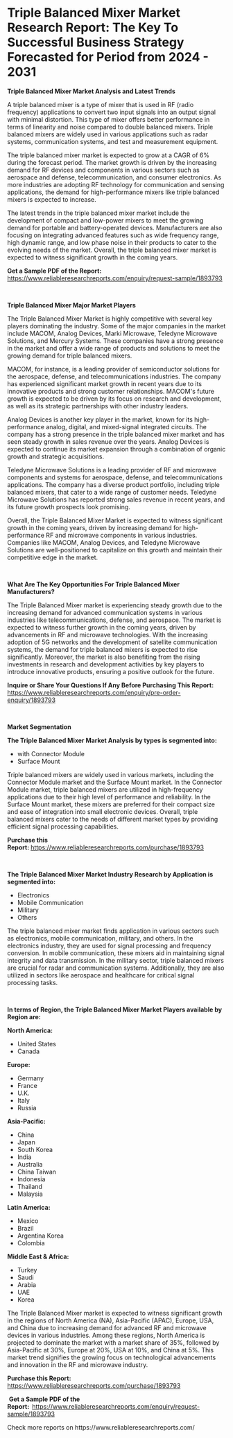 <p><h1>Triple Balanced Mixer Market Research Report: The Key To Successful Business Strategy Forecasted for Period from 2024 - 2031</h1></p><p><strong>Triple Balanced Mixer Market Analysis and Latest Trends</strong></p>
<p><p>A triple balanced mixer is a type of mixer that is used in RF (radio frequency) applications to convert two input signals into an output signal with minimal distortion. This type of mixer offers better performance in terms of linearity and noise compared to double balanced mixers. Triple balanced mixers are widely used in various applications such as radar systems, communication systems, and test and measurement equipment.</p><p>The triple balanced mixer market is expected to grow at a CAGR of 6% during the forecast period. The market growth is driven by the increasing demand for RF devices and components in various sectors such as aerospace and defense, telecommunication, and consumer electronics. As more industries are adopting RF technology for communication and sensing applications, the demand for high-performance mixers like triple balanced mixers is expected to increase.</p><p>The latest trends in the triple balanced mixer market include the development of compact and low-power mixers to meet the growing demand for portable and battery-operated devices. Manufacturers are also focusing on integrating advanced features such as wide frequency range, high dynamic range, and low phase noise in their products to cater to the evolving needs of the market. Overall, the triple balanced mixer market is expected to witness significant growth in the coming years.</p></p>
<p><strong>Get a Sample PDF of the Report:&nbsp;</strong> <a href="https://www.reliableresearchreports.com/enquiry/request-sample/1893793">https://www.reliableresearchreports.com/enquiry/request-sample/1893793</a></p>
<p>&nbsp;</p>
<p><strong>Triple Balanced Mixer Major Market Players</strong></p>
<p><p>The Triple Balanced Mixer Market is highly competitive with several key players dominating the industry. Some of the major companies in the market include MACOM, Analog Devices, Marki Microwave, Teledyne Microwave Solutions, and Mercury Systems. These companies have a strong presence in the market and offer a wide range of products and solutions to meet the growing demand for triple balanced mixers.</p><p>MACOM, for instance, is a leading provider of semiconductor solutions for the aerospace, defense, and telecommunications industries. The company has experienced significant market growth in recent years due to its innovative products and strong customer relationships. MACOM's future growth is expected to be driven by its focus on research and development, as well as its strategic partnerships with other industry leaders.</p><p>Analog Devices is another key player in the market, known for its high-performance analog, digital, and mixed-signal integrated circuits. The company has a strong presence in the triple balanced mixer market and has seen steady growth in sales revenue over the years. Analog Devices is expected to continue its market expansion through a combination of organic growth and strategic acquisitions.</p><p>Teledyne Microwave Solutions is a leading provider of RF and microwave components and systems for aerospace, defense, and telecommunications applications. The company has a diverse product portfolio, including triple balanced mixers, that cater to a wide range of customer needs. Teledyne Microwave Solutions has reported strong sales revenue in recent years, and its future growth prospects look promising.</p><p>Overall, the Triple Balanced Mixer Market is expected to witness significant growth in the coming years, driven by increasing demand for high-performance RF and microwave components in various industries. Companies like MACOM, Analog Devices, and Teledyne Microwave Solutions are well-positioned to capitalize on this growth and maintain their competitive edge in the market.</p></p>
<p>&nbsp;</p>
<p><strong>What Are The Key Opportunities For Triple Balanced Mixer Manufacturers?</strong></p>
<p><p>The Triple Balanced Mixer market is experiencing steady growth due to the increasing demand for advanced communication systems in various industries like telecommunications, defense, and aerospace. The market is expected to witness further growth in the coming years, driven by advancements in RF and microwave technologies. With the increasing adoption of 5G networks and the development of satellite communication systems, the demand for triple balanced mixers is expected to rise significantly. Moreover, the market is also benefiting from the rising investments in research and development activities by key players to introduce innovative products, ensuring a positive outlook for the future.</p></p>
<p><strong>Inquire or Share Your Questions If Any Before Purchasing This Report:</strong> <a href="https://www.reliableresearchreports.com/enquiry/pre-order-enquiry/1893793">https://www.reliableresearchreports.com/enquiry/pre-order-enquiry/1893793</a></p>
<p>&nbsp;</p>
<p><strong>Market Segmentation</strong></p>
<p><strong>The Triple Balanced Mixer Market Analysis by types is segmented into:</strong></p>
<p><ul><li>with Connector Module</li><li>Surface Mount</li></ul></p>
<p><p>Triple balanced mixers are widely used in various markets, including the Connector Module market and the Surface Mount market. In the Connector Module market, triple balanced mixers are utilized in high-frequency applications due to their high level of performance and reliability. In the Surface Mount market, these mixers are preferred for their compact size and ease of integration into small electronic devices. Overall, triple balanced mixers cater to the needs of different market types by providing efficient signal processing capabilities.</p></p>
<p><strong>Purchase this Report:&nbsp;</strong><a href="https://www.reliableresearchreports.com/purchase/1893793">https://www.reliableresearchreports.com/purchase/1893793</a></p>
<p>&nbsp;</p>
<p><strong>The Triple Balanced Mixer Market Industry Research by Application is segmented into:</strong></p>
<p><ul><li>Electronics</li><li>Mobile Communication</li><li>Military</li><li>Others</li></ul></p>
<p><p>The triple balanced mixer market finds application in various sectors such as electronics, mobile communication, military, and others. In the electronics industry, they are used for signal processing and frequency conversion. In mobile communication, these mixers aid in maintaining signal integrity and data transmission. In the military sector, triple balanced mixers are crucial for radar and communication systems. Additionally, they are also utilized in sectors like aerospace and healthcare for critical signal processing tasks.</p></p>
<p>&nbsp;</p>
<p><strong>In terms of Region, the Triple Balanced Mixer Market Players available by Region are:</strong></p>
<p>
    <p> <strong> North America: </strong>
        <ul>
            <li>United States</li>
            <li>Canada</li>
        </ul>
        </p> 
    <p> <strong> Europe: </strong>
        <ul>
            <li>Germany</li>
            <li>France</li>
            <li>U.K.</li>
            <li>Italy</li>
            <li>Russia</li>
        </ul>
        </p> 
    <p> <strong> Asia-Pacific: </strong>
        <ul>
            <li>China</li>
            <li>Japan</li>
            <li>South Korea</li>
            <li>India</li>
            <li>Australia</li>
            <li>China Taiwan</li>
            <li>Indonesia</li>
            <li>Thailand</li>
            <li>Malaysia</li>
        </ul>
        </p> 
    <p> <strong> Latin America: </strong>
        <ul>
            <li>Mexico</li>
            <li>Brazil</li>
            <li>Argentina Korea</li>
            <li>Colombia</li>
        </ul>
        </p> 
    <p> <strong> Middle East & Africa: </strong>
        <ul>
            <li>Turkey</li>
            <li>Saudi</li>
            <li>Arabia</li>
            <li>UAE</li>
            <li>Korea</li>
        </ul>
    </p>
    </p>
<p><p>The Triple Balanced Mixer market is expected to witness significant growth in the regions of North America (NA), Asia-Pacific (APAC), Europe, USA, and China due to increasing demand for advanced RF and microwave devices in various industries. Among these regions, North America is projected to dominate the market with a market share of 35%, followed by Asia-Pacific at 30%, Europe at 20%, USA at 10%, and China at 5%. This market trend signifies the growing focus on technological advancements and innovation in the RF and microwave industry.</p></p>
<p><strong>Purchase this Report: </strong><a href="https://www.reliableresearchreports.com/purchase/1893793">https://www.reliableresearchreports.com/purchase/1893793</a></p>
<p>&nbsp;<strong>Get a Sample PDF of the Report:&nbsp;&nbsp;</strong><a href="https://www.reliableresearchreports.com/enquiry/request-sample/1893793">https://www.reliableresearchreports.com/enquiry/request-sample/1893793</a></p>
<p><strong></strong></p>
<p>Check more reports on https://www.reliableresearchreports.com/</p>
